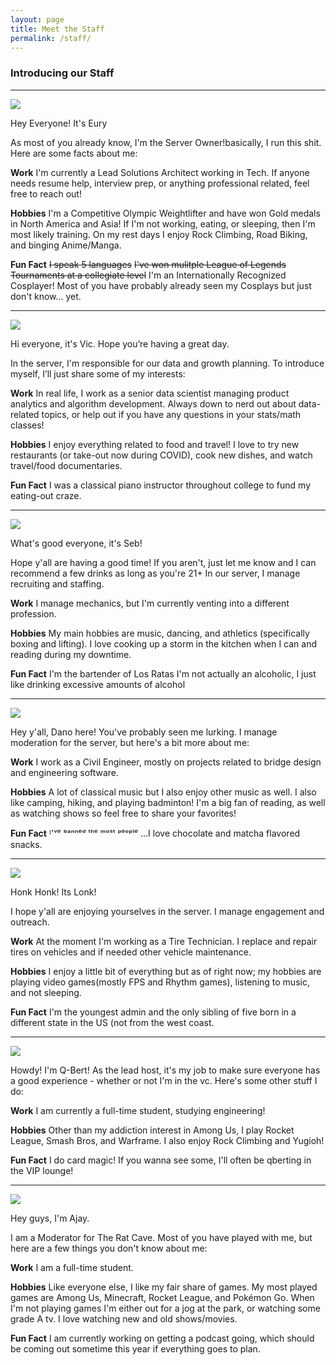 ```yaml
---
layout: page
title: Meet the Staff
permalink: /staff/
---
```


### Introducing our Staff

***


![]({{site.baseurl}}/img/eury.jpg)

Hey Everyone! It's Eury

As most of you already know, I'm the Server Owner!<span class="spoiler">basically, I run this shit.</span> Here are some facts about me: 

**Work**
I'm currently a Lead Solutions Architect working in Tech. If anyone needs resume help, interview prep, or anything professional related, feel free to reach out!

**Hobbies**
I'm a Competitive Olympic Weightlifter and have won Gold medals in North America and Asia! If I'm not working, eating, or sleeping, then I'm most likely training. On my rest days I enjoy Rock Climbing, Road Biking, and binging Anime/Manga. 

**Fun Fact**
~~I speak 5 languages~~
~~I've won mulitple League of Legends Tournaments at a collegiate level~~
I'm an Internationally Recognized Cosplayer! Most of you have probably already seen my Cosplays but just don't know... yet.

***

![]({{site.baseurl}}/img/vikkyc.jpg)

Hi everyone, it's Vic. Hope you’re having a great day.

In the server, I'm responsible for our data and growth planning. To introduce myself, I’ll just share some of my interests:

**Work**
In real life, I work as a senior data scientist managing product analytics and algorithm development. Always down to nerd out about data-related topics, or help out if you have any questions in your stats/math classes!

**Hobbies**
I enjoy everything related to food and travel! I love to try new restaurants (or take-out now during COVID), cook new dishes, and watch travel/food documentaries. 

**Fun Fact**
I was a classical piano instructor throughout college to fund my eating-out craze.

***

![]({{site.baseurl}}/img/seb.jpg)

What's good everyone, it's Seb!

Hope y'all are having a good time! If you aren't, just let me know and I can recommend a few drinks as long as you're 21+  In our server, I manage recruiting and staffing.

**Work**
I manage mechanics, but I'm currently venting into a different profession.

**Hobbies**
My main hobbies are music, dancing, and athletics (specifically boxing and lifting). I love cooking up a storm in the kitchen when I can and reading during my downtime. 

**Fun Fact**
I'm the bartender of Los Ratas
<span class="spoiler">I'm not actually an alcoholic, I just like drinking excessive amounts of alcohol</span>

***

![]({{site.baseurl}}/img/dano.jpg)

Hey y'all, Dano here! 
You've probably seen me lurking. I manage moderation for the server, but here's a bit more about me: 

**Work**
I work as a Civil Engineer, mostly on projects related to bridge design and engineering software. 

**Hobbies**
A lot of classical music but I also enjoy other music as well. 
I also like camping, hiking, and playing badminton! 
I'm a big fan of reading, as well as watching shows so feel free to share your favorites! 

**Fun Fact**
ᴵ'ᵛᵉ ᵇᵃⁿⁿᵉᵈ ᵗʰᵉ ᵐᵒˢᵗ ᵖᵉᵒᵖˡᵉ ...I love chocolate and matcha flavored snacks.

***

![]({{site.baseurl}}/img/lonk.jpg)

Honk Honk! Its Lonk!

I hope y'all are enjoying yourselves in the server. I manage engagement and outreach.

**Work**
At the moment I'm working as a Tire Technician. I replace and repair tires on vehicles and if needed other vehicle maintenance.

**Hobbies**
I enjoy a little bit of everything but as of right now; my hobbies are playing video games(mostly FPS and Rhythm games), listening to music, and not sleeping.

**Fun Fact**
I'm the youngest admin and the only sibling of five born in a different state in the US (not from the west coast.

***

![]({{site.baseurl}}/img/qbert.jpg)

Howdy! I'm Q-Bert!
As the lead host, it's my job to make sure everyone has a good experience - whether or not I'm in the vc. Here's some other stuff I do:

**Work**
I am currently a full-time student, studying engineering!

**Hobbies**
Other than my addiction interest in Among Us, I play Rocket League, Smash Bros, and Warframe. I also enjoy Rock Climbing and Yugioh! 

**Fun Fact**
I do card magic! If you wanna see some, I'll often be qberting in the VIP lounge!

***

![]({{site.baseurl}}/img/ajay.jpg)

Hey guys, I'm Ajay.

I am a Moderator for The Rat Cave. Most of you have played with me, but here are a few things you don't know about me:

**Work**
I am a full-time student.

**Hobbies**
Like everyone else, I like my fair share of games. My most played games are Among Us, Minecraft, Rocket League, and Pokémon Go.
When I'm not playing games I'm either out for a jog at the park, or watching some grade A tv. I love watching new and old shows/movies.

**Fun Fact**
I am currently working on getting a podcast going, which should be coming out sometime this year if everything goes to plan.
